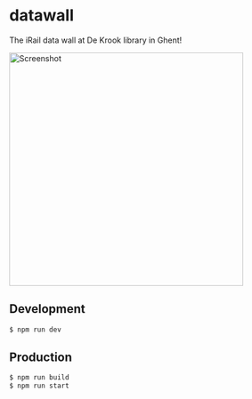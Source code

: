 # datawall

The iRail data wall at De Krook library in Ghent!

<img src="https://i.imgur.com/MZpPE3P.png" width="420px" alt="Screenshot" />

## Development

```sh
$ npm run dev
```

## Production

```sh
$ npm run build
$ npm run start
```
